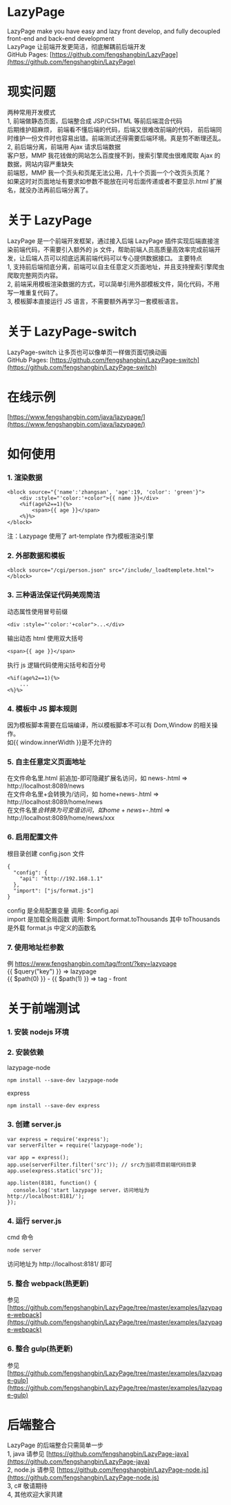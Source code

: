 # LazyPage

LazyPage make you have easy and lazy front develop, and fully decoupled front-end and back-end development  
LazyPage 让前端开发更简洁，彻底解耦前后端开发  
GitHub Pages: [https://github.com/fengshangbin/LazyPage](https://github.com/fengshangbin/LazyPage)

# 现实问题

两种常用开发模式  
1, 前端做静态页面，后端整合成 JSP/CSHTML 等前后端混合代码  
后期维护超麻烦， 前端看不懂后端的代码，后端又很难改前端的代码， 前后端同时维护一份文件时也容易出错。前端测试还得需要后端环境。真是剪不断理还乱。  
2, 前后端分离，前端用 Ajax 请求后端数据  
客户怒，MMP 我花钱做的网站怎么百度搜不到，搜索引擎爬虫很难爬取 Ajax 的数据，网站内容严重缺失  
前端怒，MMP 我一个页头和页尾无法公用，几十个页面一个个改页头页尾？  
如果这时对页面地址有要求如参数不能放在问号后面传递或者不要显示.html 扩展名，就没办法再前后端分离了。

# 关于 LazyPage

LazyPage 是一个前端开发框架，通过接入后端 LazyPage 插件实现后端直接渲染前端代码，不需要引入额外的 js 文件，帮助前端人员高质量高效率完成前端开发，让后端人员可以彻底远离前端代码可以专心提供数据接口。
主要特点  
1, 支持前后端彻底分离，前端可以自主任意定义页面地址，并且支持搜索引擎爬虫爬取完整网页内容。  
2, 前端采用模板渲染数据的方式，可以简单引用外部模板文件，简化代码，不用写一堆重复代码了。  
3, 模板脚本直接运行 JS 语言，不需要额外再学习一套模板语言。

# 关于 LazyPage-switch

LazyPage-switch 让多页也可以像单页一样做页面切换动画  
GitHub Pages: [https://github.com/fengshangbin/LazyPage-switch](https://github.com/fengshangbin/LazyPage-switch)

# 在线示例

[https://www.fengshangbin.com/java/lazypage/](https://www.fengshangbin.com/java/lazypage/)

# 如何使用

### 1. 渲染数据

```
<block source="{'name':'zhangsan', 'age':19, 'color': 'green'}">
	<div :style="'color:'+color">{{ name }}</div>
	<%if(age%2==1){%>
		<span>{{ age }}</span>
	<%}%>
</block>
```

注：Lazypage 使用了 art-template 作为模板渲染引擎

### 2. 外部数据和模板

```
<block source="/cgi/person.json" src="/include/_loadtemplete.html"></block>
```

### 3. 三种语法保证代码美观简洁

动态属性使用冒号前缀

```
<div :style="'color:'+color">...</div>
```

输出动态 html 使用双大括号

```
<span>{{ age }}</span>
```

执行 js 逻辑代码使用尖括号和百分号

```
<%if(age%2==1){%>
	...
<%}%>
```

### 4. 模板中 JS 脚本规则

因为模板脚本需要在后端编译，所以模板脚本不可以有 Dom,Window 的相关操作。  
如{{ window.innerWidth }}是不允许的

### 5. 自主任意定义页面地址

在文件命名里.html 前追加-即可隐藏扩展名访问，如 news-.html => http://localhost:8089/news  
在文件命名里+会转换为/访问，如 home+news-.html => http://localhost:8089/home/news  
在文件名里$会转换为可变值访问，如home+news+$-.html => http://localhost:8089/home/news/xxx

### 6. 启用配置文件

根目录创建 config.json 文件

```
{
  "config": {
    "api": "http://192.168.1.1"
  },
  "import": ["js/format.js"]
}
```

config 是全局配置变量 调用: \$config.api  
import 是加载全局函数 调用: \$import.format.toThousands 其中 toThousands 是外载 format.js 中定义的函数名

### 7. 使用地址栏参数

例 https://www.fengshangbin.com/tag/front/?key=lazypage  
{{ $query("key") }} => lazypage  
{{ $path(0) }} - {{ $path(1) }} => tag - front

# 关于前端测试

### 1. 安装 nodejs 环境

### 2. 安装依赖

lazypage-node

```
npm install --save-dev lazypage-node
```

express

```
npm install --save-dev express
```

### 3. 创建 server.js

```
var express = require('express');
var serverFilter = require('lazypage-node');

var app = express();
app.use(serverFilter.filter('src')); // src为当前项目前端代码目录
app.use(express.static('src'));

app.listen(8181, function() {
  console.log('start lazypage server，访问地址为 http://localhost:8181/');
});
```

### 4. 运行 server.js

cmd 命令

```
node server
```

访问地址为 http://localhost:8181/ 即可

### 5. 整合 webpack(热更新)

参见 [https://github.com/fengshangbin/LazyPage/tree/master/examples/lazypage-webpack](https://github.com/fengshangbin/LazyPage/tree/master/examples/lazypage-webpack)

### 6. 整合 gulp(热更新)

参见 [https://github.com/fengshangbin/LazyPage/tree/master/examples/lazypage-gulp](https://github.com/fengshangbin/LazyPage/tree/master/examples/lazypage-gulp)

# 后端整合

LazyPage 的后端整合只需简单一步  
1, java 请参见 [https://github.com/fengshangbin/LazyPage-java](https://github.com/fengshangbin/LazyPage-java)  
2, node.js 请参见 [https://github.com/fengshangbin/LazyPage-node.js](https://github.com/fengshangbin/LazyPage-node.js)  
3, c# 敬请期待  
4, 其他欢迎大家共建
